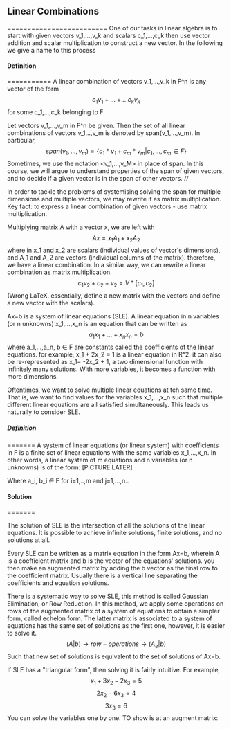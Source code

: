 ## Linear Combinations
=========================
One of our tasks in linear algebra is to start with given vectors v_1,...,v_k and scalars c_1,...,c_k then use vector addition and scalar multiplication to construct a new vector. In the following we give a name to this process
#### Definition
===========
A linear combination of vectors v_1,...,v_k in F^n is any vector of the form
$$c_1v_1+...+...c_kv_k$$
for some c_1,...,c_k belonging to F.

Let vectors v_1,...,v_m in F^n be given. Then the set of all linear combinations of vectors v_1,..,v_m is denoted by span(v_1,...,v_m). In particular,
$$span(v_1,...,v_m) =\{c_1 *v_1 + c_m*v_m | c_1,...,c_m ∈ F\}$$
Sometimes, we use the notation <v_1,...,v_M> in place of span.
In this course, we will argue to understand properties of the span of given vectors, and to decide if a given vector is in the span of other vectors.
//

In order to tackle the problems of systemising solving the span for multiple dimensions and multiple vectors, we may rewrite it as matrix multiplication.
Key fact: to express a linear combination of given vectors - use matrix multiplication.

Multiplying matrix A with a vector x, we are left with
$$Ax = x_1A_1 + x_2A_2$$
where in x_1 and x_2 are scalars (individual values of vector's dimensions), 
and A_1 and A_2 are vectors (individual columns of the matrix).
therefore, we have a linear combination. In a similar way, we can rewrite a linear combination as matrix multiplication.
$$c_1v_2 + c_2+v_2 = V*[c_1, c_2]$$
	(Wrong LaTeX. essentially, define a new matrix with the vectors and define a new vector with the scalars).



Ax=b is a system of linear equations (SLE). 
A linear equation in n variables (or n unknowns) x_1,...,x_n is an equation that can be written as
$$a_1x_1+...+x_nx_n=b$$
where a_1,...,a_n, b ∈ F are constants called the coefficients of the linear equations.
for example, x_1 + 2x_2 = 1 is a linear equation in R^2.
it can also be re-represented as x_1=  -2x_2 + 1, a two dimensional function with infinitely many solutions. With more variables, it becomes a function with more dimensions.

Oftentimes, we want to solve multiple linear equations at teh same time. That is, we want to find values for the variables x_1,...,x_n such that multiple different linear equations are all satisfied simultaneously. This leads us naturally to consider SLE.

##### Definition
=======
A system of linear equations (or linear system) with coefficients in F is a finite set of linear equations with the same variables x_1,...,x_n. In other words, a linear system of m equations and n variables (or n unknowns) is of the form:
[PICTURE LATER]

Where a_i, b_i ∈ F for i=1,..,m and j=1,...,n..

#### Solution
=======

The solution of SLE is the intersection of all the solutions of the linear equations. It is possible to achieve infinite solutions, finite solutions, and no solutions at all.

Every SLE can be written as a matrix equation in the form Ax=b, wherein A is a coefficient matrix and b is the vector of the equations' solutions. you then make an augmented matrix by adding the b vector as the final row to the coefficient matrix. Usually there is a vertical line separating the coefficients and equation solutions.

There is a systematic way to solve SLE, this method is called Gaussian Elimination, or Row Reduction.
In this method, we apply some operations on rows of the augmented matrix of a system of equations to obtain a simpler form, called echelon form.
The latter matrix is associated to a system of equations has the same set of solutions as the first one, however, it is easier to solve it.
$$(A|b) \rightarrow row-operations \rightarrow (A_e|b)$$
Such that new set of solutions is equivalent to the set of solutions of Ax=b.

If SLE has a "triangular form", then solving it is fairly intuitive. For example,
$$x_1 + 3x_2 - 2x_3 = 5$$
$$2x_2 - 6x_3 = 4$$
$$3x_3=6$$
You can solve the variables one by one.
TO show is at an augment matrix:
